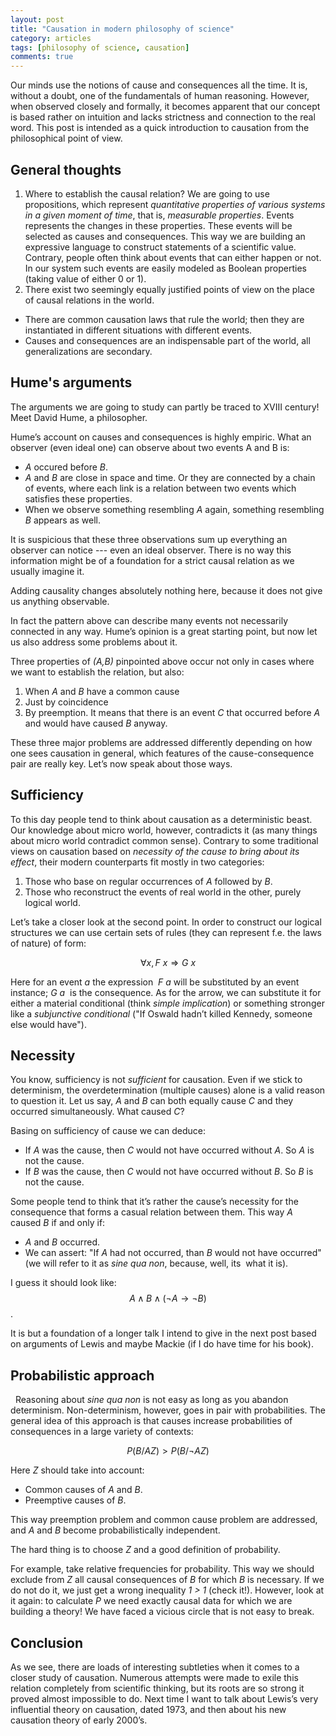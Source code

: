 ```yaml
---
layout: post
title: "Causation in modern philosophy of science"
category: articles
tags: [philosophy of science, causation]
comments: true
---
```


Our minds use the notions of cause and consequences all the time. It is, without
a doubt, one of the fundamentals of human reasoning. However, when observed
closely and formally, it becomes apparent that our concept is based rather on
intuition and lacks strictness and connection to the real word. This post is
intended as a quick introduction to causation from the philosophical point of
view.


## General thoughts


1. Where to establish the causal relation? We are going to use propositions, which
 represent _quantitative properties of various systems in a given moment of time_,
 that is, _measurable properties_. Events represents the changes in these
 properties. These events will be selected as causes and consequences.  This way
 we are building an expressive language to construct statements of a scientific
 value. Contrary, people often think about events that can either happen or not.
 In our system such events are easily modeled as Boolean properties (taking
     value of either 0 or 1).
2. There exist two seemingly equally justified points of view on the place of
causal relations in the world.
  * There are common causation laws that rule the world; then they are
    instantiated in different situations with different events.  
  * Causes and consequences are an indispensable part of the world, all 
    generalizations are secondary.


## Hume's arguments


The arguments we are going to study can partly be traced to XVIII century! Meet
David Hume, a philosopher.

Hume’s account on causes and consequences is highly empiric. What an observer
(even ideal one) can observe about two events A and B is:

* _A_ occured before _B_.
* _A_ and _B_ are close in space and time. Or they are connected by a chain of
 events, where each link is a relation between two events which satisfies
 these properties.
* When we observe something resembling _A_ again, something resembling _B_ appears
   as well.

It is suspicious that these three observations sum up everything an observer
can notice --- even an ideal observer. There is no way this information might
be of a foundation for a strict causal relation as we usually imagine it.

Adding causality changes absolutely nothing here, because it does not give us
anything observable.

In fact the pattern above can describe many events not necessarily connected in
any way. Hume’s opinion is a great starting point, but now let us also address
some problems about it.

Three properties of _(A,B)_  pinpointed above occur not only in cases where we
want to establish the relation, but also:

1. When _A_ and _B_ have a common cause
2. Just by coincidence
3. By preemption. It means that there is an event _C_ that occurred before _A_
and would have caused _B_ anyway.

These three major problems are addressed differently depending on how one sees
causation in general, which features of the cause-consequence pair are really
key. Let’s now speak about those ways.



## Sufficiency
To this day people tend to think about causation as a deterministic beast. Our
knowledge about micro world, however, contradicts it (as many things about
micro world contradict common sense). Contrary to some traditional views on
causation based on _necessity of the cause to bring about its effect_, their
modern counterparts fit mostly in two categories:

1. Those who base on regular occurrences of _A_ followed by _B_.
2. Those who reconstruct the events of real world in the other, purely logical world.

Let’s take a closer look at the second point. In order to construct our logical
structures we can use certain sets of rules (they can represent f.e. the laws
of nature) of form:

$$ \forall x, F \ x \Rightarrow G \ x $$

Here for an event _a_ the expression  _F a_ will be substituted by an event
instance; _G a_  is the consequence. As for the arrow, we can substitute it for
either a material conditional (think _simple implication_) or something
stronger like a _subjunctive conditional_ ("If Oswald hadn’t killed Kennedy,
someone else would have").



## Necessity
You know, sufficiency is not _sufficient_ for causation. Even if we stick to
determinism, the overdetermination (multiple causes) alone is a valid reason to
question it.  Let us say, _A_ and _B_ can both equally cause _C_ and they occurred
simultaneously. What caused _C_?

Basing on sufficiency of cause we can deduce:

* If _A_ was the cause, then _C_ would not have occurred without _A_. So _A_ is not the cause.
* If _B_ was the cause, then _C_ would not have occurred without _B_. So _B_ is not the cause.

Some people tend to think that it’s rather the cause’s necessity for the
consequence that forms a casual relation between them. This way _A_ caused _B_
if and only if:

* _A_ and _B_ occurred.
* We can assert:  "If _A_ had not occurred, than _B_ would not have occurred" (we will refer to it as _sine qua non_, because, well, its  what it is).

I guess it should look like: $$A \land B \land ( \neg A \rightarrow \neg B)$$.

It is but a foundation of a longer talk I intend to give in the next post based
on arguments of Lewis and maybe Mackie (if I do have time for his book).


## Probabilistic approach
 
Reasoning about _sine qua non_ is not easy as long as you abandon determinism.
Non-determinism, however, goes in pair with probabilities. The general idea of
this approach is that causes increase probabilities of consequences in a large
variety of contexts: 

$$ P ( B / AZ ) > P (B / \neg AZ )$$

Here _Z_ should take into account:

* Common causes of _A_ and _B_.
* Preemptive causes of _B_.


This way preemption problem and common cause problem are addressed, and _A_ and _B_ 
become probabilistically independent.

The hard thing is to choose _Z_ and a good definition of probability.

For example, take relative frequencies for probability. This way we should
exclude from _Z_ all causal consequences of _B_ for which _B_ is necessary. If we do
not do it, we just get a wrong inequality _1 > 1_ (check it!). However, look at
it again: to calculate _P_ we need exactly causal data for which we are building
a theory! We have faced a vicious circle that is not easy to break.

## Conclusion
As we see, there are loads of interesting subtleties when it comes to a closer
study of causation. Numerous attempts were made to exile this relation
completely from scientific thinking, but its roots are so strong it proved
almost impossible to do. Next time I want to talk about Lewis’s very influential
theory on causation, dated 1973, and then about his new causation theory of
early 2000’s.
